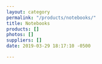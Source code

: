 ```yaml
---
layout: category
permalink: "/products/notebooks/"
title: Notebooks
products: []
photos: []
suppliers: []
date: 2019-03-29 18:17:10 -0500

---
```

